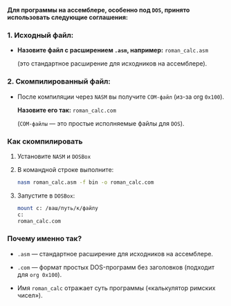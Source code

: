 **Для программы на ассемблере, особенно под `DOS`, принято использовать следующие соглашения:**

### 1. **Исходный файл:**

- **Назовите файл с расширением `.asm`, например:** `roman_calc.asm`

    (это стандартное расширение для исходников на ассемблере).

### 2. **Скомпилированный файл:**

- После компиляции через `NASM` вы получите `COM-файл` (из-за org `0x100`).

    **Назовите его так:** `roman_calc.com`

    (`COM-файлы` — это простые исполняемые файлы для `DOS`).

### Как скомпилировать

1. Установите `NASM` и `DOSBox`

2. В командной строке выполните:

    ```bash
    nasm roman_calc.asm -f bin -o roman_calc.com
    ```

3. Запустите в `DOSBox`:

    ```bash
    mount c: /ваш/путь/к/файлу
    c:
    roman_calc.com
    ```

### Почему именно так?

- `.asm` — стандартное расширение для исходников на ассемблере.

- `.com` — формат простых DOS-программ без заголовков (подходит для `org 0x100`).

- Имя `roman_calc` отражает суть программы («калькулятор римских чисел»).

